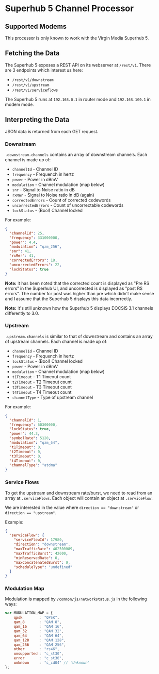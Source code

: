# Superhub 5 Channel Processor

## Supported Modems

This processor is only known to work with the Virgin Media Superhub 5.


## Fetching the Data

The Superhub 5 exposes a REST API on its webserver at `/rest/v1`.
There are 3 endpoints which interest us here:

 * `/rest/v1/downstream`
 * `/rest/v1/upstream`
 * `/rest/v1/serviceflows`

The Superhub 5 runs at `192.168.0.1` in router mode and `192.168.100.1` in
modem mode.

## Interpreting the Data

JSON data is returned from each GET request.


### Downstream

`.downstream.channels` contains an array of downstream channels.
Each channel is made up of:

 - `channelId` - Channel ID
 - `frequency` - Frequench in hertz
 - `power` - Power in dBmV
 - `modulation` - Channel modulation (map below)
 - `snr` - Signal to Noise ratio in dB
 - `rxMer` - Signal to Noise ratio in dB (again)
 - `correctedErrors` - Count of corrected codewords
 - `uncorrectedErrors` - Count of uncorrectable codewords
 - `lockStatus` - (Bool) Channel locked

For example:

```json
{
  "channelId": 25,
  "frequency": 331000000,
  "power": 4.4,
  "modulation": "qam_256",
  "snr": 41,
  "rxMer": 41,
  "correctedErrors": 18,
  "uncorrectedErrors": 22,
  "lockStatus": true
}
```

**Note:** It has been noted that the corrected count is displayed as "Pre RS
errors" in the Superhub UI, and uncorrected is displayed as "post RS errors".
The number for post was higher than pre which didn't make sense and I assume
that the Superhub 5 displays this data incorrectly.

**Note:** It's still unknown how the Superhub 5 displays DOCSIS 3.1 channels
differently to 3.0.


### Upstream

`.upstream.channels` is similar to that of downstream and contains an array of
upstream channels.
Each channel is made up of:

 - `channelId` - Channel ID
 - `frequency` - Frequench in hertz
 - `lockStatus` - (Bool) Channel locked
 - `power` - Power in dBmV
 - `modulation` - Channel modulation (map below)
 - `t1Timeout` - T1 Timeout count
 - `t2Timeout` - T2 Timeout count
 - `t3Timeout` - T3 Timeout count
 - `t4Timeout` - T4 Timeout count
 - `channelType` - Type of upstream channel

For example:

```json
{
  "channelId": 1,
  "frequency": 60300000,
  "lockStatus": true,
  "power": 44.3,
  "symbolRate": 5120,
  "modulation": "qam_64",
  "t1Timeout": 0,
  "t2Timeout": 0,
  "t3Timeout": 0,
  "t4Timeout": 0,
  "channelType": "atdma"
}
```


### Service Flows

To get the upstream and downstream rate/burst, we need to read from an array
at `.serviceFlows`.
Each object will contain an object at `.serviceFlow`.

We are interested in the value where `direction == "downstream"` or
`direction == "upstream"`.

Example:

```json
{
  "serviceFlow": {
    "serviceFlowId": 17980,
    "direction": "downstream",
    "maxTrafficRate": 402500089,
    "maxTrafficBurst": 42600,
    "minReservedRate": 0,
    "maxConcatenatedBurst": 0,
    "scheduleType": "undefined"
  }
}
```

### Modulation Map

Modulation is mapped by `/common/js/networkstatus.js` in the following ways:

```javascript
var MODULATION_MAP = {
    qpsk        : "QPSK",
    qam_8       : "QAM 8",
    qam_16      : "QAM 16",
    qam_32      : "QAM 32",
    qam_64      : "QAM 64",
    qam_128     : "QAM 128",
    qam_256     : "QAM 256",
    other       : "rs46",
    unsupported : "c_st30",
    error       : "c_st30",
    unknown     : "c_cd04" // 'Unknown'
};
```
